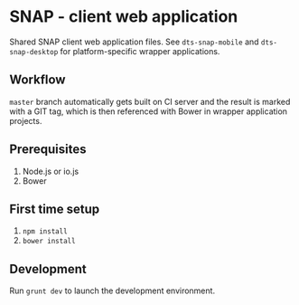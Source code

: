 # SNAP - client web application

Shared SNAP client web application files. See `dts-snap-mobile` and `dts-snap-desktop` for platform-specific wrapper applications.

## Workflow

`master` branch automatically gets built on CI server and the result is marked with a GIT tag, which is then referenced with Bower in wrapper application projects.

## Prerequisites

1. Node.js or io.js
2. Bower

## First time setup

1. `npm install`
2. `bower install`

## Development

Run `grunt dev` to launch the development environment.
